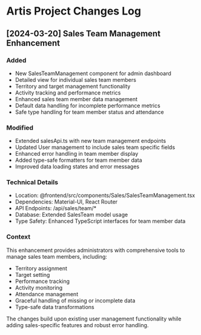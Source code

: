 # Artis Project Changes Log

## [2024-03-20] Sales Team Management Enhancement

### Added
- New SalesTeamManagement component for admin dashboard
- Detailed view for individual sales team members
- Territory and target management functionality
- Activity tracking and performance metrics
- Enhanced sales team member data management
- Default data handling for incomplete performance metrics
- Safe type handling for team member status and attendance

### Modified
- Extended salesApi.ts with new team management endpoints
- Updated User management to include sales team specific fields
- Enhanced error handling in team member display
- Added type-safe formatters for team member data
- Improved data loading states and error messages

### Technical Details
- Location: @frontend/src/components/Sales/SalesTeamManagement.tsx
- Dependencies: Material-UI, React Router
- API Endpoints: /api/sales/team/*
- Database: Extended SalesTeam model usage
- Type Safety: Enhanced TypeScript interfaces for team member data

### Context
This enhancement provides administrators with comprehensive tools to manage sales team members, including:
- Territory assignment
- Target setting
- Performance tracking
- Activity monitoring
- Attendance management
- Graceful handling of missing or incomplete data
- Type-safe data transformations

The changes build upon existing user management functionality while adding sales-specific features and robust error handling. 
